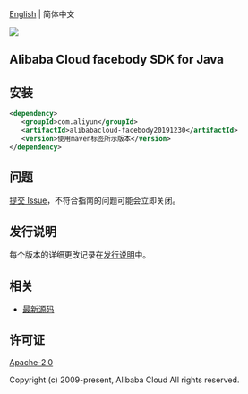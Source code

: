 [English](README.md) | 简体中文

![](https://aliyunsdk-pages.alicdn.com/icons/AlibabaCloud.svg)

## Alibaba Cloud facebody SDK for Java

## 安装

```xml
<dependency>
   <groupId>com.aliyun</groupId>
   <artifactId>alibabacloud-facebody20191230</artifactId>
   <version>使用maven标签所示版本</version>
</dependency>
```

## 问题

[提交 Issue](https://github.com/aliyun/alibabacloud-java-async-sdk/issues/new)，不符合指南的问题可能会立即关闭。

## 发行说明

每个版本的详细更改记录在[发行说明](./ChangeLog.txt)中。

## 相关

- [最新源码](https://github.com/aliyun/alibabacloud-async-java-sdk/)

## 许可证

[Apache-2.0](http://www.apache.org/licenses/LICENSE-2.0)

Copyright (c) 2009-present, Alibaba Cloud All rights reserved.
